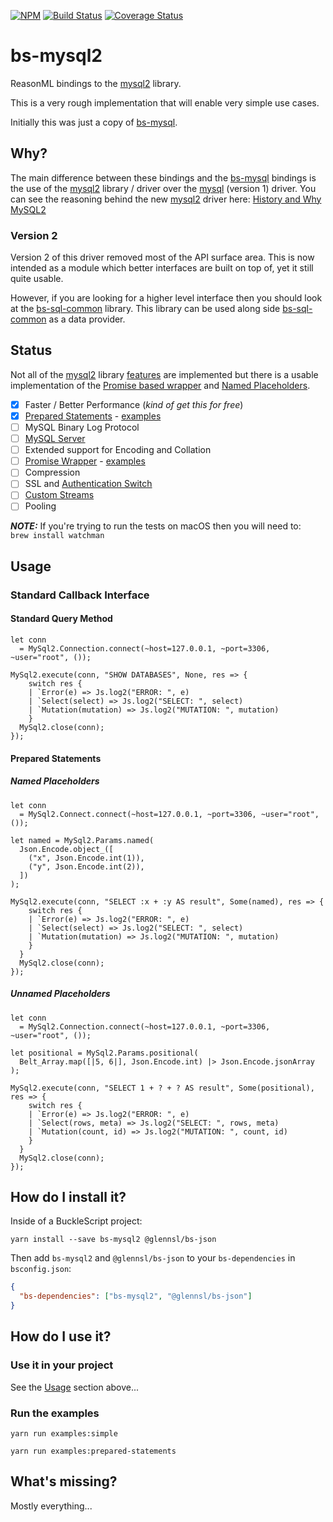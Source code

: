[![NPM](https://nodei.co/npm/bs-mysql2.png)](https://nodei.co/npm/bs-mysql2/)
[![Build Status](https://travis-ci.org/scull7/bs-mysql2.svg?branch=master)](https://travis-ci.org/scull7/bs-mysql2)
[![Coverage Status](https://coveralls.io/repos/github/scull7/bs-mysql2/badge.svg)](https://coveralls.io/github/scull7/bs-mysql2)

# bs-mysql2

ReasonML bindings to the [mysql2] library.

This is a very rough implementation that will enable very simple use cases.

Initially this was just a copy of [bs-mysql].

## Why?

The main difference between these bindings and the [bs-mysql] bindings is the
use of the [mysql2] library / driver over the [mysql] (version 1) driver. You
can see the reasoning behind the new [mysql2] driver here:
[History and Why MySQL2][mysql2-features]

### Version 2

Version 2 of this driver removed most of the API surface area.  This is now
intended as a module which better interfaces are built on top of, yet it still
quite usable.

However, if you are looking for a higher level interface then you should look
at the [bs-sql-common] library. This library can be used along side
[bs-sql-common] as a data provider.

## Status

Not all of the [mysql2] library [features][mysql2-features] are implemented but
there is a usable implementation of the [Promise based wrapper](#promise-interface)
and [Named Placeholders](#named-placeholders).

 - [x] Faster / Better Performance (_kind of get this for free_)
 - [x] [Prepared Statements][mysql2-prepared-statements] - [examples](#prepared-statements)
 - [ ] MySQL Binary Log Protocol
 - [ ] [MySQL Server][mysql2-server]
 - [ ] Extended support for Encoding and Collation
 - [ ] [Promise Wrapper][mysql2-promise] - [examples](#promise-interface)
 - [ ] Compression
 - [ ] SSL and [Authentication Switch][mysql2-auth-switch]
 - [ ] [Custom Streams][mysql2-custom-streams]
 - [ ] Pooling

 ***NOTE:*** If you're trying to run the tests on macOS then you will need to:
 ` brew install watchman`

## Usage

### Standard Callback Interface

#### Standard Query Method
```reason
let conn
  = MySql2.Connection.connect(~host=127.0.0.1, ~port=3306, ~user="root", ());

MySql2.execute(conn, "SHOW DATABASES", None, res => {
    switch res {
    | `Error(e) => Js.log2("ERROR: ", e)
    | `Select(select) => Js.log2("SELECT: ", select)
    | `Mutation(mutation) => Js.log2("MUTATION: ", mutation)
    }
  MySql2.close(conn);
});

```

#### Prepared Statements

##### Named Placeholders
```reason
let conn
  = MySql2.Connect.connect(~host=127.0.0.1, ~port=3306, ~user="root", ());

let named = MySql2.Params.named(
  Json.Encode.object_([
    ("x", Json.Encode.int(1)),
    ("y", Json.Encode.int(2)),
  ])
);

MySql2.execute(conn, "SELECT :x + :y AS result", Some(named), res => {
    switch res {
    | `Error(e) => Js.log2("ERROR: ", e)
    | `Select(select) => Js.log2("SELECT: ", select)
    | `Mutation(mutation) => Js.log2("MUTATION: ", mutation)
    }
  }
  MySql2.close(conn);
});
```

##### Unnamed Placeholders
```reason
let conn
  = MySql2.Connection.connect(~host=127.0.0.1, ~port=3306, ~user="root", ());

let positional = MySql2.Params.positional(
  Belt_Array.map([|5, 6|], Json.Encode.int) |> Json.Encode.jsonArray
);

MySql2.execute(conn, "SELECT 1 + ? + ? AS result", Some(positional), res => {
    switch res {
    | `Error(e) => Js.log2("ERROR: ", e)
    | `Select(rows, meta) => Js.log2("SELECT: ", rows, meta)
    | `Mutation(count, id) => Js.log2("MUTATION: ", count, id)
    }
  }
  MySql2.close(conn);
});
```

## How do I install it?

Inside of a BuckleScript project:

```shell
yarn install --save bs-mysql2 @glennsl/bs-json
```

Then add `bs-mysql2` and `@glennsl/bs-json` to your `bs-dependencies` in `bsconfig.json`:

```json
{
  "bs-dependencies": ["bs-mysql2", "@glennsl/bs-json"]
}
```

## How do I use it?

### Use it in your project

See the [Usage](#usage) section above...

### Run the examples

```shell
yarn run examples:simple
```

```shell
yarn run examples:prepared-statements
```

## What's missing?

Mostly everything...

[bs-mysql]: https://github.com/davidgomes/bs-mysql
[bs-sql-common]: https://github.com/scull7/bs-sql-common
[mysql]: https://www.npmjs.com/package/mysql
[mysql2]: https://www.npmjs.com/package/mysql2
[mysql2-features]: https://github.com/sidorares/node-mysql2#history-and-why-mysql2
[mysql2-prepared-statements]: https://github.com/sidorares/node-mysql2/tree/master/documentation/Prepared-Statements.md
[mysql2-server]: https://github.com/sidorares/node-mysql2/tree/master/documentation/MySQL-Server.md
[mysql2-promise]: https://github.com/sidorares/node-mysql2/tree/master/documentation/Promise-Wrapper.md
[mysql2-auth-switch]: https://github.com/sidorares/node-mysql2/tree/master/documentation/Authentication-Switch.md
[mysql2-custom-streams]: https://github.com/sidorares/node-mysql2/tree/master/documentation/Extras.md
